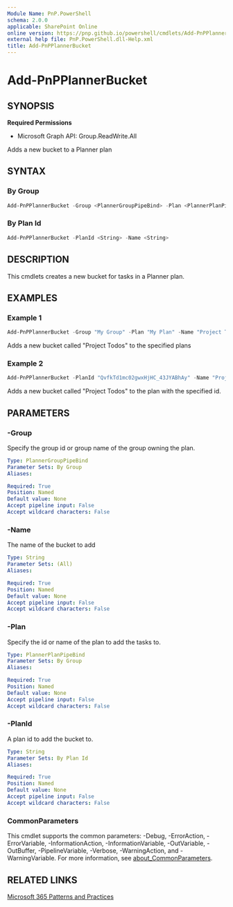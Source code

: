 ```yaml
---
Module Name: PnP.PowerShell
schema: 2.0.0
applicable: SharePoint Online
online version: https://pnp.github.io/powershell/cmdlets/Add-PnPPlannerBucket.html
external help file: PnP.PowerShell.dll-Help.xml
title: Add-PnPPlannerBucket
---
```

  
# Add-PnPPlannerBucket

## SYNOPSIS

**Required Permissions**

  * Microsoft Graph API: Group.ReadWrite.All
  
Adds a new bucket to a Planner plan

## SYNTAX

### By Group
```powershell
Add-PnPPlannerBucket -Group <PlannerGroupPipeBind> -Plan <PlannerPlanPipeBind> -Name <String> 
```

### By Plan Id
```powershell
Add-PnPPlannerBucket -PlanId <String> -Name <String> 
```

## DESCRIPTION
This cmdlets creates a new bucket for tasks in a Planner plan.

## EXAMPLES

### Example 1
```powershell
Add-PnPPlannerBucket -Group "My Group" -Plan "My Plan" -Name "Project Todos"
```

Adds a new bucket called "Project Todos" to the specified plans

### Example 2
```powershell
Add-PnPPlannerBucket -PlanId "QvfkTd1mc02gwxHjHC_43JYABhAy" -Name "Project Todos"
```

Adds a new bucket called "Project Todos" to the plan with the specified id.

## PARAMETERS

### -Group
Specify the group id or group name of the group owning the plan.

```yaml
Type: PlannerGroupPipeBind
Parameter Sets: By Group
Aliases:

Required: True
Position: Named
Default value: None
Accept pipeline input: False
Accept wildcard characters: False
```

### -Name
The name of the bucket to add

```yaml
Type: String
Parameter Sets: (All)
Aliases:

Required: True
Position: Named
Default value: None
Accept pipeline input: False
Accept wildcard characters: False
```

### -Plan
Specify the id or name of the plan to add the tasks to.

```yaml
Type: PlannerPlanPipeBind
Parameter Sets: By Group
Aliases:

Required: True
Position: Named
Default value: None
Accept pipeline input: False
Accept wildcard characters: False
```

### -PlanId
A plan id to add the bucket to.

```yaml
Type: String
Parameter Sets: By Plan Id
Aliases:

Required: True
Position: Named
Default value: None
Accept pipeline input: False
Accept wildcard characters: False
```

### CommonParameters
This cmdlet supports the common parameters: -Debug, -ErrorAction, -ErrorVariable, -InformationAction, -InformationVariable, -OutVariable, -OutBuffer, -PipelineVariable, -Verbose, -WarningAction, and -WarningVariable. For more information, see [about_CommonParameters](http://go.microsoft.com/fwlink/?LinkID=113216).

## RELATED LINKS

[Microsoft 365 Patterns and Practices](https://aka.ms/m365pnp)


